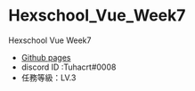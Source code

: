 # Hexschool_Vue_Week7

Hexschool Vue Week7

- [Github pages](https://tuhacrt.github.io/Hexschool_Vue_Week7/#/)
- discord ID :Tuhacrt#0008
- 任務等級：LV.3
